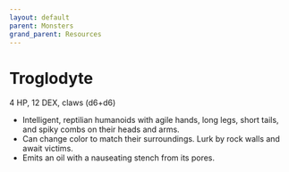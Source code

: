 ```yaml
---
layout: default
parent: Monsters
grand_parent: Resources
---
```


# Troglodyte

4 HP, 12 DEX, claws (d6+d6)

- Intelligent, reptilian humanoids with agile hands, long legs, short tails, and spiky combs on their heads and arms.
- Can change color to match their surroundings. Lurk by rock walls and await victims.
- Emits an oil with a nauseating stench from its pores.


